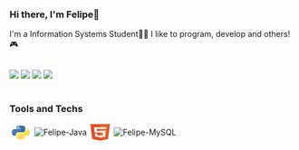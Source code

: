 ### Hi there, I'm Felipe🤙

I'm a Information Systems Student🧑‍💻 I like to program, develop and others!🎮

<br>
<div>
<a href="https://www.linkedin.com/in/felipe-ghilardi-6aaab4273/" target="_blank"><img src="https://img.shields.io/badge/-LinkedIn-%230077B5?style=for-the-badge&logo=linkedin&logoColor=white" target="_blank"></a> 
<a href="https://instagram.com/felipeghilardi" target="_blank"><img src="https://img.shields.io/badge/-Instagram-%23E4405F?style=for-the-badge&logo=instagram&logoColor=white" target="_blank"></a>
<a href="https://twitter.com/Rockfe_20" target="_blank"><img src="https://img.shields.io/badge/Twitter-1DA1F2?style=for-the-badge&logo=twitter&logoColor=white" target="_blank"></a>
<a href ="https://docs.google.com/document/d/1FRWwTwc5848o9z7sLim2v4a1y5X7Wy78/edit?usp=drive_link" target="_blank"><img src="https://img.shields.io/badge/Wordpress-21759B?style=for-the-badge&logo=wordpress&logoColor=white" target="_blank"></a>
</div>
<br>

### Tools and Techs
<div>
<img align="center" alt="Felipe-Python" height="30" width="40" src="https://raw.githubusercontent.com/devicons/devicon/master/icons/python/python-original.svg">
<img align="center" alt="Felipe-Java" height="30" width="40" src="https://cdn.jsdelivr.net/gh/devicons/devicon/icons/java/java-plain-wordmark.svg" />
<img align="center" alt="Felipe-HTML" height="30" width="40" src="https://raw.githubusercontent.com/devicons/devicon/master/icons/html5/html5-original.svg">
<img align="center" alt="Felipe-MySQL" height ="50" width="40" src="https://cdn.jsdelivr.net/gh/devicons/devicon/icons/mysql/mysql-original-wordmark.svg" />
